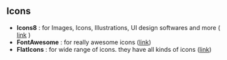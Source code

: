 ## Icons 
- **Icons8** : for Images, Icons, Illustrations, UI design softwares and more ( [link](https://icons8.com/) )
- **FontAwesome** : for really awesome icons ([link](https://fontawesome.com/))
- **FlatIcons** : for wide range of icons. they have all kinds of icons ([link](flaticon.com))
